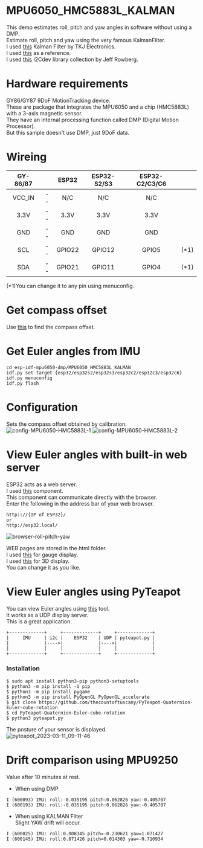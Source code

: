 # MPU6050_HMC5883L_KALMAN
This demo estimates roll, pitch and yaw angles in software without using a DMP.   
Estimate roll, pitch and yaw using the very famous KalmanFilter.   
I used [this](https://github.com/TKJElectronics/KalmanFilter) Kalman Filter by TKJ Electronics.   
I used [this](https://github.com/TKJElectronics/Example-Sketch-for-IMU-including-Kalman-filter/tree/master/IMU/MPU6050_HMC5883L) as a reference.   
I used [this](https://github.com/jrowberg/i2cdevlib/tree/master/Arduino) I2Cdev library collection by Jeff Rowberg.   

# Hardware requirements
GY86/GY87 9DoF MotionTracking device.   
These are package that integrates the MPU6050 and a chip (HMC5883L) with a 3-axis magnetic sensor.   
They have an internal processing function called DMP (Digital Motion Processor).   
But this sample doesn't use DMP, just 9DoF data.   

# Wireing
|GY-86/87||ESP32|ESP32-S2/S3|ESP32-C2/C3/C6||
|:-:|:-:|:-:|:-:|:-:|:-:|
|VCC_IN|--|N/C|N/C|N/C||
|3.3V|--|3.3V|3.3V|3.3V||
|GND|--|GND|GND|GND||
|SCL|--|GPIO22|GPIO12|GPIO5|(*1)|
|SDA|--|GPIO21|GPIO11|GPIO4|(*1)|

(*1)You can change it to any pin using menuconfig.   

# Get compass offset
Use [this](https://github.com/nopnop2002/esp-idf-mpu6050-dmp/tree/main/HMC5883L_CALIBRATE) to find the compass offset.


# Get Euler angles from IMU
```
cd esp-idf-mpu6050-dmp/MPU6050_HMC5883L_KALMAN
idf.py set-target {esp32/esp32s2/esp32s3/esp32c2/esp32c3/esp32c6}
idf.py menuconfig
idf.py flash
```

# Configuration
Sets the compass offset obtained by calibration.   
![config-MPU6050-HMC5883L-1](https://github.com/nopnop2002/esp-idf-mpu6050-dmp/assets/6020549/6a58f047-52ff-406f-8f07-3c5be3384938)
![config-MPU6050-HMC5883L-2](https://github.com/nopnop2002/esp-idf-mpu6050-dmp/assets/6020549/f6909d38-0304-47b6-bf1f-048e69b4a81e)

# View Euler angles with built-in web server   
ESP32 acts as a web server.   
I used [this](https://github.com/Molorius/esp32-websocket) component.   
This component can communicate directly with the browser.   
Enter the following in the address bar of your web browser.   
```
http:://{IP of ESP32}/
or
http://esp32.local/
```

![browser-roll-pitch-yaw](https://user-images.githubusercontent.com/6020549/232365926-ccc6198b-42ec-44f7-891d-6caa93c3411c.JPG)

WEB pages are stored in the html folder.   
I used [this](https://canvas-gauges.com/) for gauge display.   
I used [this](https://threejs.org/) for 3D display.   
You can change it as you like.   

# View Euler angles using PyTeapot   
You can view Euler angles using [this](https://github.com/thecountoftuscany/PyTeapot-Quaternion-Euler-cube-rotation) tool.   
It works as a UDP display server.   
This is a great application.   

```
+-------------+     +-------------+     +-------------+
|     IMU     | i2c |    ESP32    | UDP | pyteapot.py |
|             |---->|             |---->|             |
|             |     |             |     |             |
+-------------+     +-------------+     +-------------+
```

### Installation
```
$ sudo apt install python3-pip python3-setuptools
$ python3 -m pip install -U pip
$ python3 -m pip install pygame
$ python3 -m pip install PyOpenGL PyOpenGL_accelerate
$ git clone https://github.com/thecountoftuscany/PyTeapot-Quaternion-Euler-cube-rotation
$ cd PyTeapot-Quaternion-Euler-cube-rotation
$ python3 pyteapot.py
```

The posture of your sensor is displayed.   
![pyteapot_2023-03-11_09-11-46](https://user-images.githubusercontent.com/6020549/224452173-2350704d-1fc4-4a12-8324-434c11f62c52.png)


# Drift comparison using MPU9250
Value after 10 minutes at rest.   
- When using DMP   
```
I (600093) IMU: roll:-0.035195 pitch:0.062826 yaw:-0.405707
I (600193) IMU: roll:-0.035195 pitch:0.062826 yaw:-0.405707
```

- When using KALMAN Filter   
Slight YAW drift will occur.   
```
I (600025) IMU: roll:0.008345 pitch=-0.230621 yaw=1.071427
I (600145) IMU: roll:0.071426 pitch=0.014303 yaw=-0.710934
```


